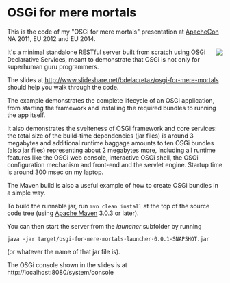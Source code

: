 # OSGi for mere mortals

This is the code of my "OSGi for mere mortals" presentation at [ApacheCon](http://apachecon.com) NA 2011, EU 2012 and EU 2014.

<div style="float:right"><a href="http://events.linuxfoundation.org/events/apachecon-europe/program/schedule"><img src="http://bit.ly/1ttg6CE"/></a></div>

It's a minimal standalone RESTful server built from scratch using OSGi Declarative Services, meant
to demonstrate that OSGi is not only for superhuman guru programmers. 

The slides at http://www.slideshare.net/bdelacretaz/osgi-for-mere-mortals 
should help you walk through the code.

The example demonstrates the complete lifecycle of an OSGi application,
from starting the framework and installing the required bundles to running
the app itself.

It also demonstrates the svelteness of OSGi framework and core services: the total size of the build-time dependencies (jar files) is around 3 megabytes and additional runtime baggage amounts to ten OSGi bundles (also jar files) representing about 2 megabytes more, including all runtime features like the OSGi web console, interactive OSGi shell, the OSGi configuration mechanism and front-end and the servlet engine. Startup time is around 300 msec on my laptop.

The Maven build is also a useful example of how to create OSGi bundles in a 
simple way.

To build the runnable jar, run `mvn clean install` at the top of the source
code tree (using <a href="http://maven.apache.org">Apache Maven</a>
3.0.3 or later).

You can then start the server from the *launcher* subfolder by running

    java -jar target/osgi-for-mere-mortals-launcher-0.0.1-SNAPSHOT.jar

(or whatever the name of that jar file is).

The OSGi console shown in the slides is at http://localhost:8080/system/console
